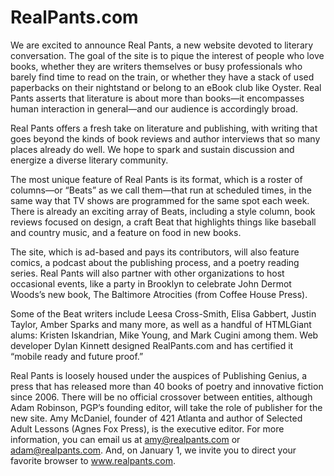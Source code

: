 
RealPants.com
=============

We are excited to announce Real Pants, a new website devoted to literary conversation. The goal of the site is to pique the interest of people who love books, whether they are writers themselves or busy professionals who barely find time to read on the train, or whether they have a stack of used paperbacks on their nightstand or belong to an eBook club like Oyster. Real Pants asserts that literature is about more than books—it encompasses human interaction in general—and our audience is accordingly broad.

Real Pants offers a fresh take on literature and publishing, with writing that goes beyond the kinds of book reviews and author interviews that so many places already do well. We hope to spark and sustain discussion and energize a diverse literary community.

The most unique feature of Real Pants is its format, which is a roster of columns—or “Beats” as we call them—that run at scheduled times, in the same way that TV shows are programmed for the same spot each week. There is already an exciting array of Beats, including a style column, book reviews focused on design, a craft Beat that highlights things like baseball and country music, and a feature on food in new books.

The site, which is ad-based and pays its contributors, will also feature comics, a podcast about the publishing process, and a poetry reading series. Real Pants will also partner with other organizations to host occasional events, like a party in Brooklyn to celebrate John Dermot Woods’s new book, The Baltimore Atrocities (from Coffee House Press).

Some of the Beat writers include Leesa Cross-Smith, Elisa Gabbert, Justin Taylor, Amber Sparks and many more, as well as a handful of HTMLGiant alums: Kristen Iskandrian, Mike Young, and Mark Cugini among them. Web developer Dylan Kinnett designed RealPants.com and has certified it “mobile ready and future proof.”

Real Pants is loosely housed under the auspices of Publishing Genius, a press that has released more than 40 books of poetry and innovative fiction since 2006. There will be no official crossover between entities, although Adam Robinson, PGP’s founding editor, will take the role of publisher for the new site. Amy McDaniel, founder of 421 Atlanta and author of Selected Adult Lessons (Agnes Fox Press), is the executive editor. For more information, you can email us at amy@realpants.com or adam@realpants.com. And, on January 1, we invite you to direct your favorite browser to www.realpants.com.

###
